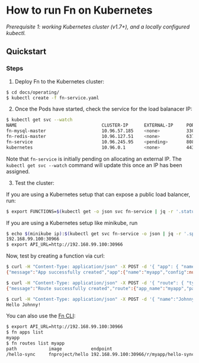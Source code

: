 # How to run Fn on Kubernetes

*Prerequisite 1: working Kubernetes cluster (v1.7+), and a locally configured kubectl.*

## Quickstart

### Steps

1. Deploy Fn to the Kubernetes cluster:

```bash
$ cd docs/operating/
$ kubectl create -f fn-service.yaml
```

2. Once the Pods have started, check the service for the load balanacer IP:

```bash
$ kubectl get svc --watch
NAME                                CLUSTER-IP      EXTERNAL-IP     PORT(S)                                                       AGE
fn-mysql-master                     10.96.57.185    <none>          3306/TCP                                                      10m
fn-redis-master                     10.96.127.51    <none>          6379/TCP                                                      10m
fn-service                          10.96.245.95    <pending>       8080:30768/TCP,80:31921/TCP                                   10m
kubernetes                          10.96.0.1       <none>          443/TCP                                                       15d
```

Note that `fn-service` is initially pending on allocating an external IP. The `kubectl get svc --watch` command  will update this once an IP has been assigned.

3. Test the cluster:

If you are using a Kubernetes setup that can expose a public load balancer, run:

```bash
$ export FUNCTIONS=$(kubectl get -o json svc fn-service | jq -r '.status.loadBalancer.ingress[0].ip'):8080
```

If you are using a Kubernetes setup like minikube, run
```bash
$ echo $(minikube ip):$(kubectl get svc fn-service -o json | jq -r '.spec.ports[0].nodePort')
192.168.99.100:30966
$ export API_URL=http://192.168.99.100:30966
```

Now, test by creating a function via curl:

```bash
$ curl -H "Content-Type: application/json" -X POST -d '{ "app": { "name":"myapp" } }' http://$API_URL/v1/apps
{"message":"App successfully created","app":{"name":"myapp","config":null}}

$ curl -H "Content-Type: application/json" -X POST -d '{ "route": { "type": "sync", "path":"/hello-sync", "image":"fnproject/hello" } }' http://$API_URL/v1/apps/myapp/routes
{"message":"Route successfully created","route":{"app_name":"myapp","path":"/hello-sync","image":"fnproject/hello","memory":128,"headers":{},"type":"sync","format":"default","timeout":30,"idle_timeout":30,"config":{}}}

$ curl -H "Content-Type: application/json" -X POST -d '{ "name":"Johnny" }' http://$API_URL/r/myapp/hello-sync
Hello Johnny!
```

You can also use the [Fn CLI](https://github.com/fnproject/cli):

```bash
$ export API_URL=http://192.168.99.100:30966
$ fn apps list
myapp
$ fn routes list myapp
path            image           endpoint
/hello-sync     fnproject/hello 192.168.99.100:30966/r/myapp/hello-sync
```